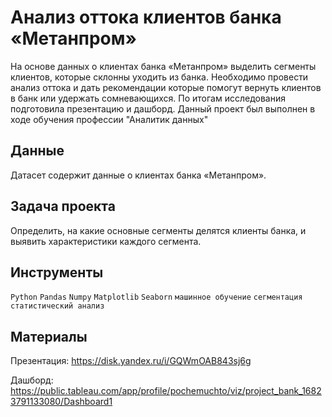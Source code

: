 #  Анализ оттока клиентов банка «Метанпром»

На основе данных о клиентах банка «Метанпром» выделить сегменты клиентов, которые склонны уходить из банка. Необходимо провести анализ оттока и дать рекомендации которые помогут вернуть клиентов в банк или удержать сомневающихся. По итогам исследования подготовила презентацию и дашборд.
Данный проект был выполнен в ходе обучения профессии "Аналитик данных"

## Данные

Датасет содержит данные о клиентах банка «Метанпром». 

##  Задача проекта

Определить, на какие основные сегменты делятся клиенты банка, и выявить характеристики каждого сегмента.

##  Инструменты

`Python` `Pandas` `Numpy` `Matplotlib` `Seaborn` `машинное обучение` `сегментация` `статистический анализ`

## Материалы
Презентация: https://disk.yandex.ru/i/GQWmOAB843sj6g

Дашборд: https://public.tableau.com/app/profile/pochemuchto/viz/project_bank_16823791133080/Dashboard1
